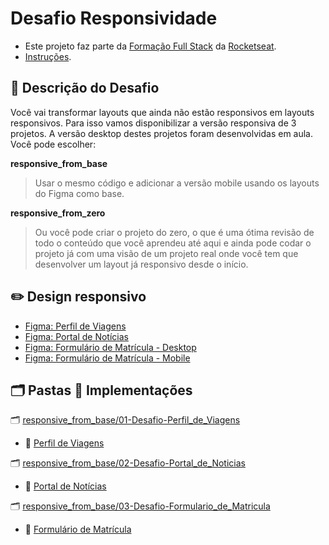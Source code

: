 # Desafio Responsividade

- Este projeto faz parte da [Formação Full Stack](https://github.com/thalesamaral/Rocketseat-Full_Stack/tree/main) da [Rocketseat](https://www.rocketseat.com.br/).
- [Instruções](https://www.notion.so/Desafio-pr-tico-Responsividade-e1d82951e3724b1bb5cfc5d621d287b4?pvs=21).

## 📝 Descrição do Desafio

Você vai transformar layouts que ainda não estão responsivos em layouts responsivos. Para isso vamos disponibilizar a versão responsiva de 3 projetos. A versão desktop destes projetos foram desenvolvidas em aula. Você pode escolher:

**responsive_from_base**

> Usar o mesmo código e adicionar a versão mobile usando os layouts do Figma como base.

**responsive_from_zero**

> Ou você pode criar o projeto do zero, o que é uma ótima revisão de todo o conteúdo que você aprendeu até aqui e ainda pode codar o projeto já com uma visão de um projeto real onde você tem que desenvolver um layout já responsivo desde o início.

## ✏️ Design responsivo

- [Figma: Perfil de Viagens](https://www.figma.com/community/file/1392188119249243534)
- [Figma: Portal de Notícias](https://www.figma.com/community/file/1392188698846698895)
- [Figma: Formulário de Matrícula - Desktop](https://www.figma.com/community/file/1365016793556649696)
- [Figma: Formulário de Matrícula - Mobile](https://www.figma.com/community/file/1392235383386426797)

## **🗂️ Pastas 🚀 Implementações**

🗂️ [responsive_from_base/01-Desafio-Perfil_de_Viagens](https://github.com/thalesamaral/Rocketseat-Full_Stack/tree/main/09-Desafio-Responsividade/responsive_from_base/01-Desafio-Perfil_de_Viagens)
- 🚀 [Perfil de Viagens](https://thalesamaral.github.io/Rocketseat-Full_Stack/09-Desafio-Responsividade/responsive_from_base/01-Desafio-Perfil_de_Viagens)

🗂️ [responsive_from_base/02-Desafio-Portal_de_Noticias](https://github.com/thalesamaral/Rocketseat-Full_Stack/tree/main/09-Desafio-Responsividade/responsive_from_base/02-Desafio-Portal_de_Noticias)
- 🚀 [Portal de Notícias](https://thalesamaral.github.io/Rocketseat-Full_Stack/09-Desafio-Responsividade/responsive_from_base/02-Desafio-Portal_de_Noticias)

🗂️ [responsive_from_base/03-Desafio-Formulario_de_Matricula](https://github.com/thalesamaral/Rocketseat-Full_Stack/tree/main/09-Desafio-Responsividade/responsive_from_base/03-Desafio-Formulario_de_Matricula)
- 🚀 [Formulário de Matrícula](https://thalesamaral.github.io/Rocketseat-Full_Stack/09-Desafio-Responsividade/responsive_from_base/03-Desafio-Formulario_de_Matricula)